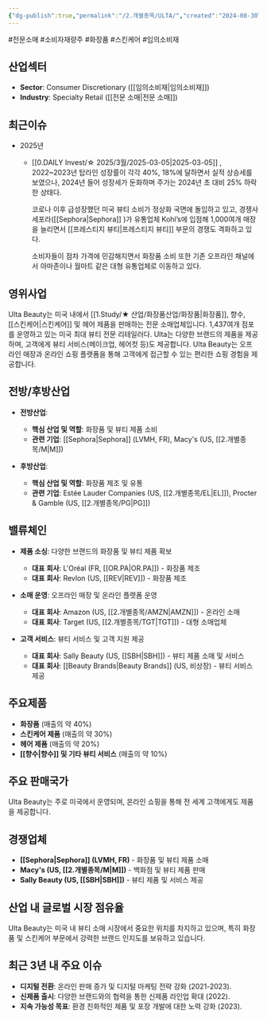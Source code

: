 ```yaml
---
{"dg-publish":true,"permalink":"/2.개별종목/ULTA/","created":"2024-08-30T11:10:34.024+09:00","updated":"2025-07-29T21:37:05.325+09:00"}
---
```


#전문소매 #소비자재량주 #화장품 #스킨케어 #임의소비재

## 산업섹터

- **Sector**: Consumer Discretionary ([[임의소비재\|임의소비재]])
- **Industry**: Specialty Retail ([[전문 소매\|전문 소매]])


## 최근이슈

- 2025년
	- [[0.DAILY Invest/☆ 2025/3월/2025-03-05\|2025-03-05]] , 2022~2023년 탑라인 성장률이 각각 40%, 18%에 달하면서 실적 상승세를 보였으나, 2024년 들어 성장세가 둔화하며 주가는 2024년 초 대비 25% 하락한 상태다.
	  
	  코로나 이후 급성장했던 미국 뷰티 소비가 정상화 국면에 돌입하고 있고, 경쟁사 세포라([[Sephora\|Sephora]] )가 유통업체 Kohl’s에 입점해 1,000여개 매장을 늘리면서 [[프레스티지 뷰티\|프레스티지 뷰티]] 부문의 경쟁도 격화하고 있다.
	  
	  소비자들이 점차 가격에 민감해지면서 화장품 소비 또한 기존 오프라인 채널에서 아마존이나 월마트 같은 대형 유통업체로 이동하고 있다.



## 영위사업

Ulta Beauty는 미국 내에서 [[1.Study/★ 산업/화장품산업/화장품\|화장품]], 향수, [[스킨케어\|스킨케어]] 및 헤어 제품을 판매하는 전문 소매업체입니다. 1,437여개 점포를 운영하고 있는 미국 최대 뷰티 전문 리테일러다. Ulta는 다양한 브랜드의 제품을 제공하며, 고객에게 뷰티 서비스(메이크업, 헤어컷 등)도 제공합니다. Ulta Beauty는 오프라인 매장과 온라인 쇼핑 플랫폼을 통해 고객에게 접근할 수 있는 편리한 쇼핑 경험을 제공합니다.

## 전방/후방산업

- **전방산업**:
    
    - **핵심 산업 및 역할**: 화장품 및 뷰티 제품 소비
    - **관련 기업**: [[Sephora\|Sephora]] (LVMH, FR), Macy's (US, [[2.개별종목/M\|M]])

- **후방산업**:
    
    - **핵심 산업 및 역할**: 화장품 제조 및 유통
    - **관련 기업**: Estée Lauder Companies (US, [[2.개별종목/EL\|EL]]), Procter & Gamble (US, [[2.개별종목/PG\|PG]])

## 밸류체인

- **제품 소싱**: 다양한 브랜드의 화장품 및 뷰티 제품 확보
    
    - **대표 회사**: L'Oréal (FR, [[OR.PA\|OR.PA]]) - 화장품 제조
    - **대표 회사**: Revlon (US, [[REV\|REV]]) - 화장품 제조
    
- **소매 운영**: 오프라인 매장 및 온라인 플랫폼 운영
    
    - **대표 회사**: Amazon (US, [[2.개별종목/AMZN\|AMZN]]) - 온라인 소매
    - **대표 회사**: Target (US, [[2.개별종목/TGT\|TGT]]) - 대형 소매업체
    
- **고객 서비스**: 뷰티 서비스 및 고객 지원 제공
    
    - **대표 회사**: Sally Beauty (US, [[SBH\|SBH]]) - 뷰티 제품 소매 및 서비스
    - **대표 회사**: [[Beauty Brands\|Beauty Brands]] (US, 비상장) - 뷰티 서비스 제공
    

## 주요제품

- **화장품** (매출의 약 40%)
- **스킨케어 제품** (매출의 약 30%)
- **헤어 제품** (매출의 약 20%)
- **[[향수\|향수]] 및 기타 뷰티 서비스** (매출의 약 10%)

## 주요 판매국가

Ulta Beauty는 주로 미국에서 운영되며, 온라인 쇼핑을 통해 전 세계 고객에게도 제품을 제공합니다.

## 경쟁업체

- **[[Sephora\|Sephora]] (LVMH, FR)** - 화장품 및 뷰티 제품 소매
- **Macy's (US, [[2.개별종목/M\|M]])** - 백화점 및 뷰티 제품 판매
- **Sally Beauty (US, [[SBH\|SBH]])** - 뷰티 제품 및 서비스 제공

## 산업 내 글로벌 시장 점유율

Ulta Beauty는 미국 내 뷰티 소매 시장에서 중요한 위치를 차지하고 있으며, 특히 화장품 및 스킨케어 부문에서 강력한 브랜드 인지도를 보유하고 있습니다.

## 최근 3년 내 주요 이슈

- **디지털 전환**: 온라인 판매 증가 및 디지털 마케팅 전략 강화 (2021-2023).
- **신제품 출시**: 다양한 브랜드와의 협력을 통한 신제품 라인업 확대 (2022).
- **지속 가능성 목표**: 환경 친화적인 제품 및 포장 개발에 대한 노력 강화 (2023).